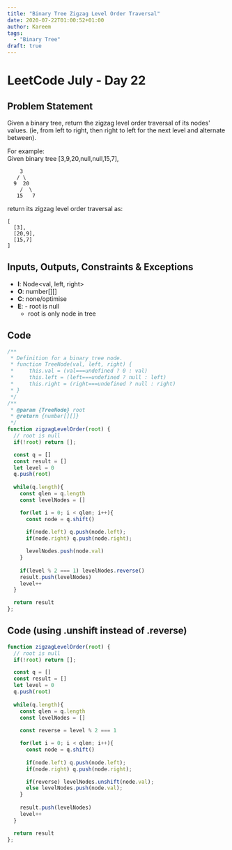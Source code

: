 ```yaml
---
title: "Binary Tree Zigzag Level Order Traversal"
date: 2020-07-22T01:00:52+01:00
author: Kareem
tags:
  - "Binary Tree"
draft: true
---
```


<!-- LeetCode month and day here -->
# LeetCode July - Day 22

## Problem Statement

Given a binary tree, return the zigzag level order traversal of its nodes' values. (ie, from left to right, then right to left for the next level and alternate between).

For example:\
Given binary tree [3,9,20,null,null,15,7],
```
    3
   / \
  9  20
    /  \
   15   7
```
return its zigzag level order traversal as:
```
[
  [3],
  [20,9],
  [15,7]
]
```


## Inputs, Outputs, Constraints & Exceptions
- **I**: Node<val, left, right>
- **O**: number[][]
- **C**: none/optimise
- **E**: - root is null
  - root is only node in tree

## Code
```js
/**
 * Definition for a binary tree node.
 * function TreeNode(val, left, right) {
 *     this.val = (val===undefined ? 0 : val)
 *     this.left = (left===undefined ? null : left)
 *     this.right = (right===undefined ? null : right)
 * }
 */
/**
 * @param {TreeNode} root
 * @return {number[][]}
 */
function zigzagLevelOrder(root) {
  // root is null
  if(!root) return [];

  const q = []
  const result = []
  let level = 0
  q.push(root)
 
  while(q.length){
    const qlen = q.length
    const levelNodes = []

    for(let i = 0; i < qlen; i++){
      const node = q.shift()
      
      if(node.left) q.push(node.left);
      if(node.right) q.push(node.right);

      levelNodes.push(node.val)
    }
    
    if(level % 2 === 1) levelNodes.reverse()   
    result.push(levelNodes)
    level++
  }

  return result 
};
```

## Code (using .unshift instead of .reverse)
```js
function zigzagLevelOrder(root) {
  // root is null
  if(!root) return [];

  const q = []
  const result = []
  let level = 0
  q.push(root)
 
  while(q.length){
    const qlen = q.length
    const levelNodes = []
    
    const reverse = level % 2 === 1

    for(let i = 0; i < qlen; i++){
      const node = q.shift()
      
      if(node.left) q.push(node.left);
      if(node.right) q.push(node.right);

      if(reverse) levelNodes.unshift(node.val);
      else levelNodes.push(node.val);
    }
    
    result.push(levelNodes)
    level++
  }

  return result 
};
```
